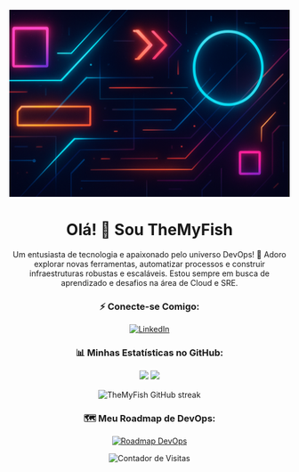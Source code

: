 <p align="center">
  <img src="github_banner.png" alt="Banner Tecnológico Abstrato"/>
  <!-- Nota: Faça upload do arquivo github_banner.png para a raiz deste repositório -->
</p>

<h1 align="center">Olá! 👋 Sou TheMyFish</h1>

<p align="center">
  Um entusiasta de tecnologia e apaixonado pelo universo DevOps! 🚀 Adoro explorar novas ferramentas, automatizar processos e construir infraestruturas robustas e escaláveis. Estou sempre em busca de aprendizado e desafios na área de Cloud e SRE.
</p>

<h3 align="center">⚡ Conecte-se Comigo:</h3>
<p align="center">
  <!-- Substitua # pelos seus links reais -->
  <a href="https://www.linkedin.com/in/srlima/" target="_blank"><img src="https://img.shields.io/badge/LinkedIn-0077B5?style=for-the-badge&logo=linkedin&logoColor=white" alt="LinkedIn"/></a> 
  <!-- Adicione mais redes sociais se desejar -->
</p>

<h3 align="center">📊 Minhas Estatísticas no GitHub:</h3>
<p align="center">
  <img height="180em" src="https://github-readme-stats.vercel.app/api?username=TheMyFish&show_icons=true&theme=tokyonight&include_all_commits=true&count_private=true"/>
  <img height="180em" src="https://github-readme-stats.vercel.app/api/top-langs/?username=TheMyFish&layout=compact&langs_count=8&theme=tokyonight"/>
</p>
<p align="center">
  <img align="center" src="https://github-readme-streak-stats.herokuapp.com/?user=TheMyFish&theme=tokyonight" alt="TheMyFish GitHub streak"/>
</p>

<h3 align="center">🗺️ Meu Roadmap de DevOps:</h3>
<p align="center">
  <a href="https://roadmap.sh/devops" target="_blank">
    <img src="https://roadmap.sh/card/wide/6840ee35a7a6cad707563912?variant=dark&roadmaps=devops" alt="Roadmap DevOps"/>
    <!-- Este é o card que você já adicionou -->
  </a>
</p>

<p align="center">
  <img src="https://komarev.com/ghpvc/?username=TheMyFish&label=Profile%20views&color=0e75b6&style=flat" alt="Contador de Visitas" />
</p>

